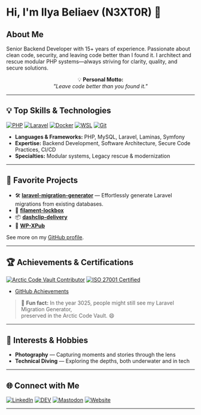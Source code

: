 # Hi, I'm Ilya Beliaev (N3XT0R) 👋

## About Me

Senior Backend Developer with 15+ years of experience. Passionate about clean code, security, and leaving code better than I found it. I architect and rescue modular PHP systems—always striving for clarity, quality, and secure solutions.

<p align="center">
💡 <b>Personal Motto:</b><br>
<i>"Leave code better than you found it."</i>
</p>

---

## 💡 Top Skills & Technologies

[![PHP](https://img.shields.io/badge/PHP-777BB4?logo=php&logoColor=white)](https://www.php.net/)
[![Laravel](https://img.shields.io/badge/Laravel-E74430?logo=laravel&logoColor=white)](https://laravel.com/)
[![Docker](https://img.shields.io/badge/Docker-2496ED?logo=docker&logoColor=white)](https://www.docker.com/)
[![WSL](https://img.shields.io/badge/WSL-4D4D4D?logo=windows&logoColor=white)](https://learn.microsoft.com/en-us/windows/wsl/)
[![Git](https://img.shields.io/badge/Git-F05032?logo=git&logoColor=white)](https://git-scm.com/)

- **Languages & Frameworks:** PHP, MySQL, Laravel, Laminas, Symfony
- **Expertise:** Backend Development, Software Architecture, Secure Code Practices, CI/CD
- **Specialties:** Modular systems, Legacy rescue & modernization

---

## 🚀 Favorite Projects

- 🛠️ [**laravel-migration-generator**](https://github.com/N3XT0R/laravel-migration-generator) — Effortlessly generate Laravel migrations from existing databases.
- 🔐 [**filament-lockbox**](https://github.com/N3XT0R/filament-lockbox)
- 📦 [**dashclip-delivery**](https://github.com/N3XT0R/dashclip-delivery)
- 🔗 [**WP-XPub**](https://github.com/N3XT0R/WP-XPub)

See more on my [GitHub profile](https://github.com/N3XT0R?tab=repositories).

---

## 🏆 Achievements & Certifications

[![Arctic Code Vault Contributor](https://img.shields.io/badge/Arctic%20Code%20Vault-Contributor-blue?logo=github)](https://github.com/N3XT0R?achievement=arctic-code-vault-contributor&tab=achievements)
[![ISO 27001 Certified](https://img.shields.io/badge/ISO%2027001-Certified-green?logo=trustpilot&logoColor=white)](https://www.certipedia.com/quality_marks/0000084500?locale=de)

- [GitHub Achievements](https://github.com/N3XT0R?tab=achievements)

> 🧊 **Fun fact:** In the year 3025, people might still see my Laravel Migration Generator,  
> preserved in the Arctic Code Vault. 😄

---

## 🎯 Interests & Hobbies

- **Photography** — Capturing moments and stories through the lens
- **Technical Diving** — Exploring the depths, both underwater and in tech

---

## 🌐 Connect with Me

[![LinkedIn](https://img.shields.io/badge/LinkedIn-ilya--beliaev-blue?logo=linkedin)](https://www.linkedin.com/in/ilya-beliaev-90638031/)
[![DEV](https://img.shields.io/badge/DEV%20Community-N3XT0R-black?logo=dev.to)](https://dev.to/n3xt0r)
[![Mastodon](https://img.shields.io/badge/Mastodon-@N3XT0R-6364FF?logo=mastodon)](https://mastodon.social/@N3XT0R)
[![Website](https://img.shields.io/badge/Website-php--dev.info-green?logo=php)](https://php-dev.info/)

---
